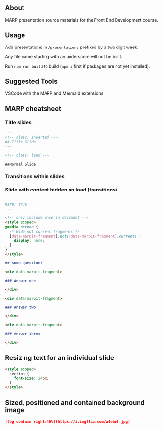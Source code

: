 ## About

MARP presentation source materials for the Front End Development course.

## Usage

Add presentations in `/presentations` prefixed by a two digit week.

Any file name starting with an underscore will not be built.

Run `npm run build` to build (`npm i` first if packages are not yet installed).

## Suggested Tools

VSCode with the MARP and Mermaid extensions.

## MARP cheatsheet

### Title slides

```markdown
---
<!-- class: inverted -->
## Title Slide
---

<!-- class: lead -->

##Normal Slide
```

### Transitions within slides

### Slide with content hidden on load (transitions)

```markdown
---
marp: true
---

<!-- only include once in document -->
<style scoped>
@media screen {
  /* Hide not current fragments */
  [data-marpit-fragment]:not([data-marpit-fragment]:current) {
    display: none;
  }
}
</style>

## Some question?

<div data-marpit-fragment>

### Answer one

</div>

<div data-marpit-fragment>

### Answer two

</div>

<div data-marpit-fragment>

### Answer three

</div>
```

## Resizing text for an individual slide

```markdown
<style scoped>
  section {
    font-size: 24px;
  }
</style>
```

## Sized, positioned and contained background image

```markdown
![bg contain right:40%](https://i.imgflip.com/a4ebef.jpg)
```
